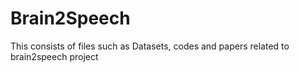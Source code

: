 # Brain2Speech

This consists of files such as Datasets, codes and papers related to brain2speech project
